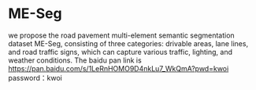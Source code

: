 # ME-Seg
we propose the road pavement multi-element semantic segmentation dataset ME-Seg, consisting of three categories: drivable areas, lane lines, and road traffic signs, which can capture various traffic, lighting, and weather conditions.
The baidu pan link is https://pan.baidu.com/s/1LeRnHOMO9D4nkLu7_WkQmA?pwd=kwoi 
password：kwoi 
